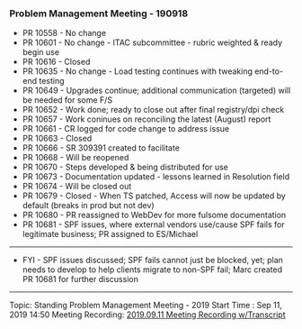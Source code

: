 ### Problem Management Meeting - 190918

* PR 10558 - No change
* PR 10601 - No change - ITAC subcommittee - rubric weighted & ready begin use
* PR 10616 - Closed
* PR 10635 - No change - Load testing continues with tweaking end-to-end testing
* PR 10649 - Upgrades continue; additional communication (targeted) will be needed for some F/S
* PR 10652 - Work done; ready to close out after final registry/dpi check
* PR 10657 - Work coninues on reconciling the latest (August) report
* PR 10661 - CR logged for code change to address issue
* PR 10663 - Closed
* PR 10666 - SR 309391 created to facilitate
* PR 10668 - Will be reopened
* PR 10670 - Steps developed & being distributed for use
* PR 10673 - Documentation updated - lessons learned in Resolution field
* PR 10674 - Will be closed out
* PR 10679 - Closed - When TS patched, Access will now be updated by default (breaks in prod but not dev)
* PR 10680 - PR reassigned to WebDev for more fulsome documentation
* PR 10681 - SPF issues, where external vendors use/cause SPF fails for legitimate business; PR assigned to ES/Michael
---

* FYI - SPF issues discussed; SPF fails cannot just be blocked, yet; plan needs to develop to help clients migrate to non-SPF fail; Marc created PR 10681 for further discussion 

---
Topic: Standing Problem Management Meeting - 2019
Start Time : Sep 11, 2019 14:50
Meeting Recording:
[2019.09.11 Meeting Recording w/Transcript][1]

[1]:	https://shsu.zoom.us/recording/share/zfxT3pquEbm-fFKs8ZsxgUdPHJSJ_UYnUTqzHV_qKhawIumekTziMw
